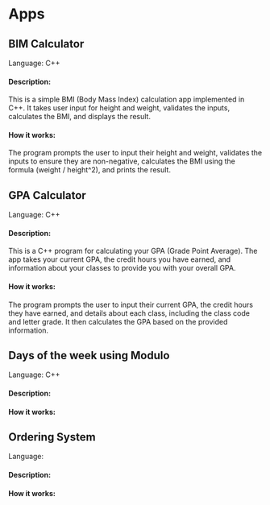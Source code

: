 # Apps

## BIM Calculator
Language: C++

#### Description:
This is a simple BMI (Body Mass Index) calculation app implemented in C++. It takes user input for height and weight, validates the inputs, calculates the BMI, and displays the result.

#### How it works:
The program prompts the user to input their height and weight, validates the inputs to ensure they are non-negative, calculates the BMI using the formula (weight / height^2), and prints the result.

## GPA Calculator
Language: C++

#### Description:
This is a C++ program for calculating your GPA (Grade Point Average). The app takes your current GPA, the credit hours you have earned, and information about your classes to provide you with your overall GPA.

#### How it works:
The program prompts the user to input their current GPA, the credit hours they have earned, and details about each class, including the class code and letter grade. It then calculates the GPA based on the provided information.

## Days of the week using Modulo
Language: C++

#### Description:

#### How it works:

## Ordering System
Language:

#### Description:

#### How it works:

